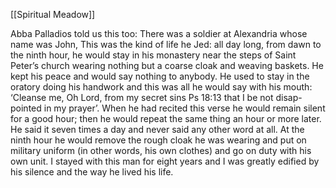[[Spiritual Meadow]]
 
Abba Palladios told us this too: There was a soldier at Alexandria whose name was John, This was the kind of life he Jed: all day long, from dawn to the ninth hour, he would stay in his monastery near the steps of Saint Peter’s church wearing nothing but a coarse cloak and weaving baskets. He kept his peace and would say nothing to anybody. He used to stay in the oratory doing his handwork and this was all he would say with his mouth: ‘Cleanse me, Oh Lord, from my secret sins Ps 18:13 that I be not disap- pointed in my prayer’. When he had recited this verse he would remain silent for a good hour; then he would repeat the same thing an hour or more later. He said it seven times a day and never said any other word at all. At the ninth hour he would remove the rough cloak he was wearing and put on military uniform (in other words, his own clothes) and go on duty with his own unit. I stayed with this man for eight years and I was greatly edified by his silence and the way he lived his life.
